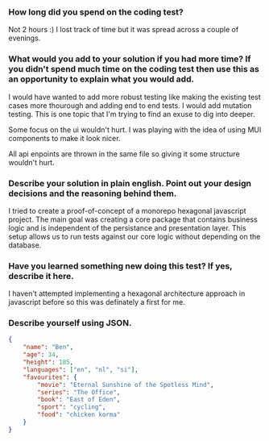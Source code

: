 ### How long did you spend on the coding test?
    
Not 2 hours :) I lost track of time but it was spread across a couple of evenings.  

### What would you add to your solution if you had more time? If you didn't spend much time on the coding test then use this as an opportunity to explain what you would add.

I would have wanted to add more robust testing like making the existing test cases more thourough and adding end to end tests. I would add mutation testing. This is one topic that I'm trying to find an exuse to dig into deeper.

Some focus on the ui wouldn't hurt. I was playing with the idea of using MUI components to make it look nicer.

All api enpoints are thrown in the same file so giving it some structure wouldn't hurt. 

### Describe your solution in plain english. Point out your design decisions and the reasoning behind them.

I tried to create a proof-of-concept of a monorepo hexagonal javascript project. The main goal was creating a core package that contains business logic and is independent of the persistance and presentation layer. This setup allows us to run tests against our core logic without depending on the database.

### Have you learned something new doing this test? If yes, describe it here.

I haven't attempted implementing a hexagonal architecture approach in javascript before so this was definately a first for me.

### Describe yourself using JSON.

```JSON
{
    "name": "Ben",
    "age": 34,
    "height": 185,
    "languages": ["en", "nl", "si"],
    "favourites": {
        "movie": "Eternal Sunshine of the Spotless Mind",
        "series": "The Office",
        "book": "East of Eden",
        "sport": "cycling",
        "food": "chicken korma"
    }
}
```